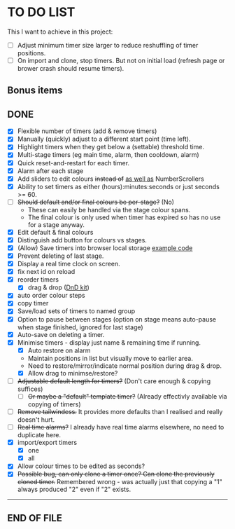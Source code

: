 # TO DO LIST

This I want to achieve in this project:

* [ ] Adjust minimum timer size larger to reduce reshuffling of timer positions.
* [ ] On import and clone, stop timers. But not on initial load (refresh page or brower crash should resume timers).

## Bonus items

## DONE

* [X] Flexible number of timers (add & remove timers)
* [X] Manually (quickly) adjust to a different start point (time left).
* [X] Highlight timers when they get below a (settable) threshold time.
* [X] Multi-stage timers (eg main time, alarm, then cooldown, alarm)
* [X] Quick reset-and-restart for each timer.
* [X] Alarm after each stage
* [X] Add sliders to edit colours ~~instead of~~ <u>as well as</u> NumberScrollers
* [X] Ability to set timers as either (hours):minutes:seconds or just seconds >= 60.
* [ ] ~~Should default and/or final colours be per-stage?~~ (No)
  * These can easily be handled via the stage colour spans.
  * The final colour is only used when timer has expired so has no use for a stage anyway.
* [X] Edit default & final colours
* [X] Distinguish add button for colours vs stages.
* [X] (Allow) Save timers into browser local storage [example code](https://www.freecodecamp.org/news/how-to-persist-a-logged-in-user-in-react/)
* [X] Prevent deleting of last stage.
* [X] Display a real time clock on screen.
* [X] fix next id on reload
* [X] reorder timers
  * [X] drag & drop ([DnD kit](https://docs.dndkit.com/))
* [X] auto order colour steps
* [X] copy timer
* [X] Save/load sets of timers to named group
* [X] Option to pause between stages (option on stage means auto-pause when stage finished, ignored for last stage)
* [X] Auto-save on deleting a timer.
* [X] Minimise timers - display just name & remaining time if running.
  * [X] Auto restore on alarm
  * Maintain positions in list but visually move to earlier area.
  * Need to restore/mirror/indicate normal position during drag & drop.
  * [X] Allow drag to minimse/restore?
* [ ] ~~Adjustable default length for timers?~~ (Don't care enough & copying suffices)
  * [ ] ~~Or maybe a "default" template timer?~~ (Already effectivly available via copying of timers)
* [ ] ~~Remove tailwindcss.~~ It provides more defaults than I realised and really doesn't hurt.
* [ ] ~~Real time alarms?~~ I already have real time alarms elsewhere, no need to duplicate here.
* [X] import/export timers
  * [X] one
  * [X] all
* [X] Allow colour times to be edited as seconds?
* [X] ~~Possible bug, can only clone a timer once? Can clone the previously cloned timer.~~
      Remembered wrong - was actually just that copying a "1" always produced "2" even if "2" exists.

---
END OF FILE
---
